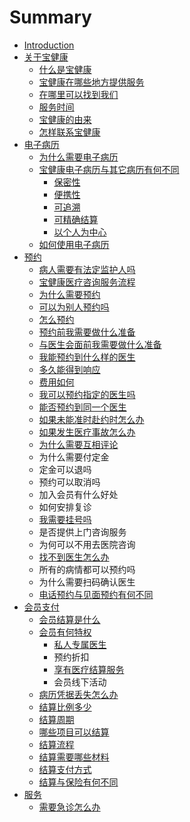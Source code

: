 # Summary

* [Introduction](README.md)
* [关于宝健康](chapter1.md)
  * [什么是宝健康](chapter1/bao-jian-kang.md)
  * [宝健康在哪些地方提供服务](chapter1/bao-jian-kang-zai-na-xie-di-fang-ti-gong-fu-wu.md)
  * [在哪里可以找到我们](chapter1/zai-na-li-ke-yi-zhao-dao-wo-men.md)
  * [服务时间](chapter1/fu-wu-shi-jian.md)
  * [宝健康的由来](chapter1/bao-jian-kang-de-you-lai.md)
  * [怎样联系宝健康](chapter1/zen-yang-lian-xi-bao-jian-kang.md)
* [电子病历](dian-zi-bing-li.md)
  * [为什么需要电子病历](dian-zi-bing-li/wei-shi-yao-xu-yao-ge-ren-dian-zi-bing-li.md)
  * [宝健康电子病历与其它病历有何不同](dian-zi-bing-li/bao-jian-kang-dian-zi-bing-li-de-te-dian.md)
    * [保密性](dian-zi-bing-li/bao-jian-kang-dian-zi-bing-li-de-te-dian/bao-mi-xing.md)
    * [便携性](dian-zi-bing-li/bao-jian-kang-dian-zi-bing-li-de-te-dian/bian-xi-xing.md)
    * [可追溯](dian-zi-bing-li/bao-jian-kang-dian-zi-bing-li-de-te-dian/ke-zhui-su.md)
    * [可精确结算](dian-zi-bing-li/bao-jian-kang-dian-zi-bing-li-de-te-dian/ke-jing-que-jie-suan.md)
    * [以个人为中心](dian-zi-bing-li/bao-jian-kang-dian-zi-bing-li-de-te-dian/ke-jing-que-jie-suan/yi-ge-ren-wei-zhong-xin.md)
  * [如何使用电子病历](dian-zi-bing-li/ru-he-shi-yong-dian-zi-bing-li.md)
* [预约](yu-yue.md)
  * [病人需要有法定监护人吗](yu-yue/bing-ren-xu-yao-you-fa-ding-jian-hu-ren-ma.md)
  * [宝健康医疗咨询服务流程](yu-yue/bao-jian-kang-zi-xun-fu-wu-liu-cheng.md)
  * [为什么需要预约](yu-yue/wei-shi-yao-xu-yao-yu-yue.md)
  * [可以为别人预约吗](yu-yue/ke-yi-wei-bie-ren-yu-yue-ma.md)
  * [怎么预约](yu-yue/zen-yao-yu-yue.md)
  * [预约前我需要做什么准备](yu-yue/yu-yue-qian-wo-xu-yao-zuo-shi-yao-zhun-bei.md)
  * [与医生会面前我需要做什么准备](yu-yue/yu-yi-sheng-hui-mian-qian-wo-xu-yao-zuo-shi-yao-zhun-bei.md)
  * [我能预约到什么样的医生](yu-yue/ru-he-yu-yue-dao-he-shi-de-yi-sheng.md)
  * [多久能得到响应](yu-yue/duo-jiu-neng-de-dao-xiang-ying.md)
  * [费用如何](yu-yue/fei-yong-ru-he.md)
  * [我可以预约指定的医生吗](yu-yue/wo-ke-yi-yu-yue-zhi-ding-de-yi-sheng-ma.md)
  * [能否预约到同一个医生](yu-yue/neng-fou-yu-yue-dao-tong-yi-ge-yi-sheng.md)
  * [如果未能准时赴约时怎么办](yu-yue/ru-guo-hui-mian-shi-chi-dao-zen-yao-ban.md)
  * [如果发生医疗事故怎么办](yu-yue/ru-guo-fa-sheng-yi-liao-shi-gu-zen-yao-ban.md)
  * [为什么需要互相评论](yu-yue/wei-shi-yao-xu-yao-hu-xiang-ping-lun.md)
  * 为什么需要付定金
  * 定金可以退吗
  * 预约可以取消吗
  * 加入会员有什么好处
  * 如何安排复诊
  * [我需要挂号吗](yu-yue/wo-xu-yao-gua-hao-ma.md)
  * 是否提供上门咨询服务
  * 为何可以不用去医院咨询
  * [找不到医生怎么办](yu-yue/zhao-bu-dao-yi-sheng-zen-yao-ban.md)
  * 所有的病情都可以预约吗
  * 为什么需要扫码确认医生
  * [电话预约与见面预约有何不同](yu-yue/dian-hua-yu-yue-yu-jian-mian-yu-yue-you-he-bu-tong.md)
* [会员支付](hui-yuan-zhi-fu.md)
  * [会员结算是什么](hui-yuan-zhi-fu/hui-yuan-jie-suan-shi-shi-yao.md)
  * [会员有何特权](hui-yuan-zhi-fu/hui-yuan-te-quan.md)
    * [私人专属医生](hui-yuan-zhi-fu/hui-yuan-te-quan/ke-yi-yu-yue-tong-yi-ge-yi-sheng.md)
    * 预约折扣
    * [享有医疗结算服务](hui-yuan-zhi-fu/hui-yuan-te-quan/geng-gao-de-bao-xiao-bi-li.md)
    * 会员线下活动
  * [病历凭据丢失怎么办](hui-yuan-zhi-fu/bing-li-ping-ju-diu-shi-zen-yao-ban.md)
  * [结算比例多少](hui-yuan-zhi-fu/jie-suan-bi-li-duo-shao.md)
  * [结算周期](hui-yuan-zhi-fu/jie-suan-zhou-qi.md)
  * [哪些项目可以结算](hui-yuan-zhi-fu/na-xie-xiang-mu-ke-yi-jie-suan.md)
  * [结算流程](hui-yuan-zhi-fu/jie-suan-liu-cheng.md)
  * [结算需要哪些材料](hui-yuan-zhi-fu/jie-suan-xu-yao-na-xie-cai-liao.md)
  * [结算支付方式](hui-yuan-zhi-fu/jie-suan-zhi-fu-fang-shi.md)
  * [结算与保险有何不同](hui-yuan-zhi-fu/jie-suan-yu-bao-xian-you-he-bu-tong.md)
* [服务](fu-wu.md)
  * [需要急诊怎么办](fu-wu/xu-yao-ji-zhen-zen-yao-ban.md)

